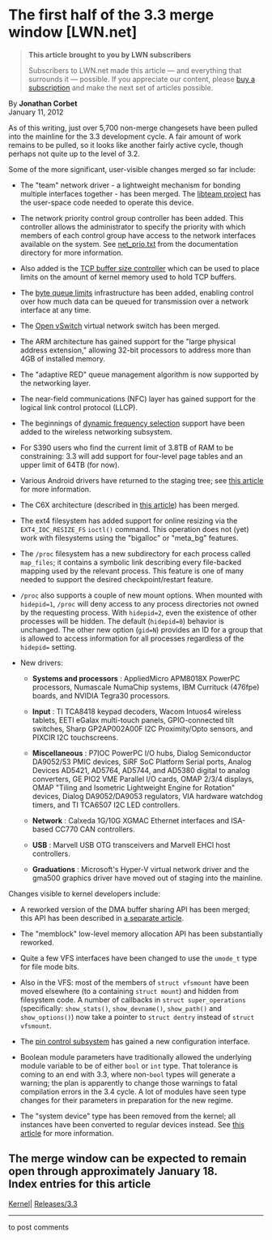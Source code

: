 # The first half of the 3.3 merge window [LWN.net]

> **This article brought to you by LWN subscribers**
> 
> Subscribers to LWN.net made this article — and everything that surrounds it — possible. If you appreciate our content, please [buy a subscription](/Promo/nst-nag3/subscribe) and make the next set of articles possible. 

By **Jonathan Corbet**  
January 11, 2012 

As of this writing, just over 5,700 non-merge changesets have been pulled into the mainline for the 3.3 development cycle. A fair amount of work remains to be pulled, so it looks like another fairly active cycle, though perhaps not quite up to the level of 3.2. 

Some of the more significant, user-visible changes merged so far include: 

  * The "team" network driver - a lightweight mechanism for bonding multiple interfaces together - has been merged. The [libteam project](https://github.com/jpirko/libteam) has the user-space code needed to operate this device. 

  * The network priority control group controller has been added. This controller allows the administrator to specify the priority with which members of each control group have access to the network interfaces available on the system. See [net_prio.txt](/Articles/474695/) from the documentation directory for more information. 

  * Also added is the [TCP buffer size controller](/Articles/470656/) which can be used to place limits on the amount of kernel memory used to hold TCP buffers. 

  * The [byte queue limits](/Articles/454390/) infrastructure has been added, enabling control over how much data can be queued for transmission over a network interface at any time. 

  * The [Open vSwitch](/Articles/469775/) virtual network switch has been merged. 

  * The ARM architecture has gained support for the "large physical address extension," allowing 32-bit processors to address more than 4GB of installed memory. 

  * The "adaptive RED" queue management algorithm is now supported by the networking layer. 

  * The near-field communications (NFC) layer has gained support for the logical link control protocol (LLCP). 

  * The beginnings of [dynamic frequency selection](/Articles/420623/) support have been added to the wireless networking subsystem. 

  * For S390 users who find the current limit of 3.8TB of RAM to be constraining: 3.3 will add support for four-level page tables and an upper limit of 64TB (for now). 

  * Various Android drivers have returned to the staging tree; see [this article](/Articles/472984/) for more information. 

  * The C6X architecture (described in [this article](/Articles/457635/)) has been merged. 

  * The ext4 filesystem has added support for online resizing via the `EXT4_IOC_RESIZE_FS` `ioctl()` command. This operation does not (yet) work with filesystems using the "bigalloc" or "meta_bg" features. 

  * The `/proc` filesystem has a new subdirectory for each process called `map_files`; it contains a symbolic link describing every file-backed mapping used by the relevant process. This feature is one of many needed to support the desired checkpoint/restart feature. 

  * `/proc` also supports a couple of new mount options. When mounted with `hidepid=1`, `/proc` will deny access to any process directories not owned by the requesting process. With `hidepid=2`, even the existence of other processes will be hidden. The default (`hidepid=0`) behavior is unchanged. The other new option (`gid=N`) provides an ID for a group that is allowed to access information for all processes regardless of the `hidepid=` setting. 

  * New drivers: 

    * **Systems and processors** : AppliedMicro APM8018X PowerPC processors, Numascale NumaChip systems, IBM Currituck (476fpe) boards, and NVIDIA Tegra30 processors. 

    * **Input** : TI TCA8418 keypad decoders, Wacom Intuos4 wireless tablets, EETI eGalax multi-touch panels, GPIO-connected tilt switches, Sharp GP2AP002A00F I2C Proximity/Opto sensors, and PIXCIR I2C touchscreens. 

    * **Miscellaneous** : P7IOC PowerPC I/O hubs, Dialog Semiconductor DA9052/53 PMIC devices, SiRF SoC Platform Serial ports, Analog Devices AD5421, AD5764, AD5744, and AD5380 digital to analog converters, GE PIO2 VME Parallel I/O cards, OMAP 2/3/4 displays, OMAP "Tiling and Isometric Lightweight Engine for Rotation" devices, Dialog DA9052/DA9053 regulators, VIA hardware watchdog timers, and TI TCA6507 I2C LED controllers. 

    * **Network** : Calxeda 1G/10G XGMAC Ethernet interfaces and ISA-based CC770 CAN controllers. 

    * **USB** : Marvell USB OTG transceivers and Marvell EHCI host controllers. 

    * **Graduations** : Microsoft's Hyper-V virtual network driver and the gma500 graphics driver have moved out of staging into the mainline. 




Changes visible to kernel developers include: 

  * A reworked version of the DMA buffer sharing API has been merged; this API has been described in [a separate article](/Articles/474819/). 

  * The "memblock" low-level memory allocation API has been substantially reworked. 

  * Quite a few VFS interfaces have been changed to use the `umode_t` type for file mode bits. 

  * Also in the VFS: most of the members of `struct vfsmount` have been moved elsewhere (to a containing `struct mount`) and hidden from filesystem code. A number of callbacks in `struct super_operations` (specifically: `show_stats()`, `show_devname()`, `show_path()` and `show_options()`) now take a pointer to `struct dentry` instead of `struct vfsmount`. 

  * The [pin control subsystem](/Articles/468759/) has gained a new configuration interface. 

  * Boolean module parameters have traditionally allowed the underlying module variable to be of either `bool` or `int` type. That tolerance is coming to an end with 3.3, where non-`bool` types will generate a warning; the plan is apparently to change those warnings to fatal compilation errors in the 3.4 cycle. A lot of modules have seen type changes for their parameters in preparation for the new regime. 

  * The "system device" type has been removed from the kernel; all instances have been converted to regular devices instead. See [this article](/Articles/474976/) for more information. 




The merge window can be expected to remain open through approximately January 18.  
Index entries for this article  
---  
[Kernel](/Kernel/Index)| [Releases/3.3](/Kernel/Index#Releases-3.3)  
  


* * *

to post comments 
